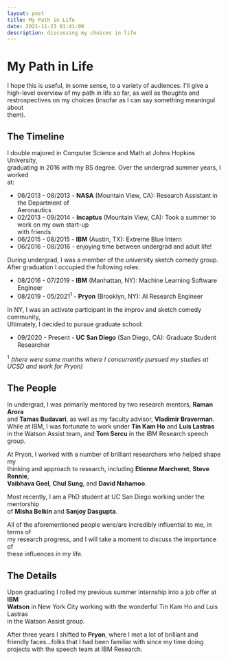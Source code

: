 ```yaml
---
layout: post
title: My Path in Life
date: 2021-11-23 01:41:00
description: discussing my choices in life
---
```


# My Path in Life

I hope this is useful, in some sense, to a variety of audiences. I'll give a \
high-level overview of my path in life so far, as well as thoughts and \
restrospectives on my choices (insofar as I can say something meaningul about \
them).

## The Timeline

I double majored in Computer Science and Math at Johns Hopkins University,\
graduating in 2016 with my BS degree. Over the undergrad summer years, I worked\
at:
- 06/2013 - 08/2013 - **NASA** (Mountain View, CA): Research Assistant in the Department of \
Aeronautics
- 02/2013 - 09/2014 - **Incaptus** (Mountain View, CA): Took a summer to work on my own start-up \
with friends
- 06/2015 - 08/2015 - **IBM** (Austin, TX): Extreme Blue Intern
- 06/2016 - 08/2016 - enjoying time between undergrad and adult life!

During undergrad, I was a member of the university sketch comedy group. \
After graduation I occupied the following roles:
- 08/2016 - 07/2019 - **IBM** (Manhattan, NY): Machine Learning Software Engineer
- 08/2019 - 05/2021<sup>1</sup> - **Pryon** (Brooklyn, NY): AI Research Engineer

In NY, I was an activate participant in the improv and sketch comedy community, \
Ultimately, I decided to pursue graduate school:
- 09/2020 - Present - **UC San Diego** (San Diego, CA): Graduate Student Researcher

<sup>1</sup> *(there were some months where I concurrently pursued my studies at UCSD and work for Pryon)*

## The People

In undergrad, I was primarily mentored by two research mentors, **Raman Arora** \
and **Tamas Budavari**, as well as my faculty advisor, **Vladimir Braverman**. \
While at IBM, I was fortunate to work under **Tin Kam Ho** and **Luis Lastras** \
in the Watson Assist team, and **Tom Sercu** in the IBM Research speech group.

At Pryon, I worked with a number of brilliant researchers who helped shape my \
thinking and approach to research, including **Etienne Marcheret**, **Steve Rennie**, \
**Vaibhava Goel**, **Chul Sung**, and **David Nahamoo**.

Most recently, I am a PhD student at UC San Diego working under the mentorship\
of **Misha Belkin** and **Sanjoy Dasgupta**.

All of the aforementioned people were/are incredibly influential to me, in terms of \
my research progress, and I will take a moment to discuss the importance of \
these influences in my life.


## The Details

Upon graduating I rolled my previous summer internship into a job offer at **IBM\
Watson** in New York City working with the wonderful Tin Kam Ho and Luis Lastras\
in the Watson Assist group.

After three years I shifted to **Pryon**, where I met a lot of brilliant and\
friendly faces...folks that I had been familiar with since my time doing\
projects with the speech team at IBM Research.
